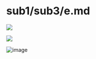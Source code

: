 # sub1/sub3/e.md

![](../sub2/image/used-7.png)

![](../../image/used-8.png)

![image](/.attachments/used-10.jpg)